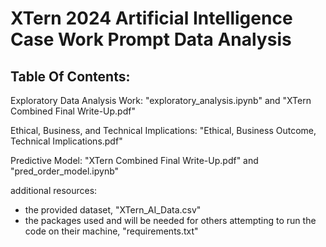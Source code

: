 # XTern 2024 Artificial Intelligence Case Work Prompt Data Analysis

## Table Of Contents:

Exploratory Data Analysis Work: "exploratory_analysis.ipynb" and "XTern Combined Final Write-Up.pdf"

Ethical, Business, and Technical Implications: "Ethical, Business Outcome, Technical Implications.pdf"

Predictive Model: "XTern Combined Final Write-Up.pdf" and "pred_order_model.ipynb"

additional resources: 
 - the provided dataset, "XTern_AI_Data.csv"
 - the packages used and will be needed for others attempting to run the code on their machine, "requirements.txt"
